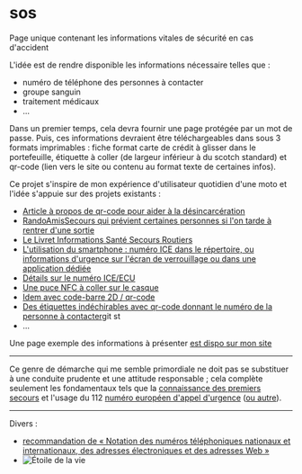 # sos
Page unique contenant les informations vitales de sécurité en cas d'accident

L'idée est de rendre disponible les informations nécessaire telles que :
- numéro de téléphone des personnes à contacter
- groupe sanguin
- traitement médicaux
- …

Dans un premier temps, cela devra fournir une page protégée par un mot de passe. Puis, ces informations devraient être téléchargeables dans sous 3 formats imprimables : fiche format carte de crédit à glisser dans le portefeuille, étiquette à coller (de largeur inférieur à du scotch standard) et qr-code (lien vers le site ou contenu au format texte de certaines infos).

Ce projet s'inspire de mon expérience d'utilisateur quotidien d'une moto et l'idée s'appuie sur des projets existants : 
- [Article à propos de qr-code pour aider à la désincarcération](https://www.slate.fr/life/73223/qr-code-accident-mercedes-secours)
- [RandoAmisSecours qui prévient certaines personnes si l'on tarde à rentrer d'une sortie](https://www.randoamissecours.org/)
- [Le Livret Informations Santé Secours Routiers](http://www.lissr.fr/produits.php)
- [L'utilisation du smartphone : numéro ICE dans le répertoire, ou informations d'urgence sur l'écran de verrouillage ou dans une application dédiée](http://motoescapade.com/comment-bien-communiquer-services-urgence-accident/)
- [Détails sur le numéro ICE/ECU](https://fr.wikipedia.org/wiki/In_Case_of_Emergency)
- [Une puce NFC à coller sur le casque](http://www.lifetag.fr)
- [Idem avec code-barre 2D / qr-code](https://www.euro-assurance.com/actualites-assurance/premiers-secours-un-code-barres-sur-votre-casque.html)
- [Des étiquettes indéchirables avec qr-code donnant le numéro de la personne à contacter](http://keepzelink2roues.strikingly.com/)git st
- …

Une page exemple des informations à présenter [est dispo sur mon site](http://orangina-rouge.org/sos)

---

Ce genre de démarche qui me semble primordiale ne doit pas se substituer à une conduite prudente et une attitude responsable ; cela complète seulement les fondamentaux tels que la [connaissance des premiers secours](http://moto-securite.fr/secourisme-moto/) et l'usage du 112 [numéro européen d'appel d'urgence](https://fr.wikipedia.org/wiki/112_%28num%C3%A9ro_d'appel_d'urgence%29) ([ou autre](https://fr.wikipedia.org/wiki/Num%C3%A9ro_d'appel_d'urgence)).

----

Divers :
- [recommandation de « Notation des numéros téléphoniques nationaux et internationaux, des adresses électroniques et des adresses Web »](https://fr.wikipedia.org/wiki/E.123)
- ![Étoile de la vie](https://fr.wikipedia.org/wiki/Star_of_Life#/media/File:Star_of_life2.svg)
